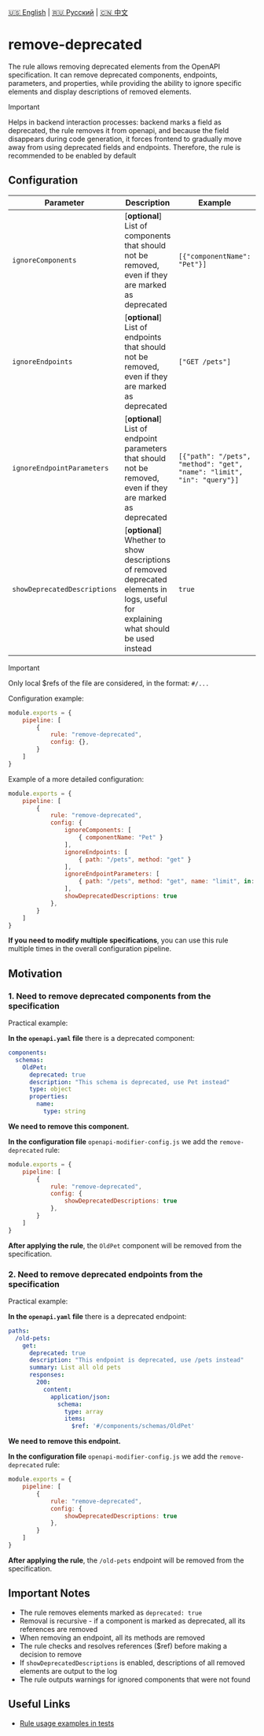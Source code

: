 [🇺🇸 English](./README.md) | [🇷🇺 Русский](./README-ru.md)  | [🇨🇳 中文](./README-zh.md)

# remove-deprecated

The rule allows removing deprecated elements from the OpenAPI specification. It can remove deprecated components, endpoints, parameters, and properties, while providing the ability to ignore specific elements and display descriptions of removed elements.

> [!IMPORTANT]  
> Helps in backend interaction processes: backend marks a field as deprecated, the rule removes it from openapi, and because the field disappears during code generation, it forces frontend to gradually move away from using deprecated fields and endpoints.
> Therefore, the rule is recommended to be enabled by default

## Configuration

| Parameter | Description                                                                                                                | Example                                                                | Type | Default |
|----------|-------------------------------------------------------------------------------------------------------------------------|------------------------------------------------------------------------|-----------|-----------|
| `ignoreComponents` | [**optional**] List of components that should not be removed, even if they are marked as deprecated            | `[{"componentName": "Pet"}]`                                           | `Array<{ componentName: string }>` | `[]` |
| `ignoreEndpoints` | [**optional**] List of endpoints that should not be removed, even if they are marked as deprecated             | `["GET /pets"]`                                                        | `Array<string \ { path: string; method: string }>` | `[]` |
| `ignoreEndpointParameters` | [**optional**] List of endpoint parameters that should not be removed, even if they are marked as deprecated  | `[{"path": "/pets", "method": "get", "name": "limit", "in": "query"}]` | `Array<{ path: string; method: string; name: string; in: "query" \ "path" \ "header" \ "cookie" }>` | `[]` |
| `showDeprecatedDescriptions` | [**optional**] Whether to show descriptions of removed deprecated elements in logs, useful for explaining what should be used instead | `true`                                                                 | `boolean` | `false` |

> [!IMPORTANT]  
> Only local $refs of the file are considered, in the format: `#/...`

Configuration example:

```js
module.exports = {
    pipeline: [
        {
            rule: "remove-deprecated",
            config: {},
        }
    ]
}
```

Example of a more detailed configuration:

```js
module.exports = {
    pipeline: [
        {
            rule: "remove-deprecated",
            config: {
                ignoreComponents: [
                    { componentName: "Pet" }
                ],
                ignoreEndpoints: [
                    { path: "/pets", method: "get" }
                ],
                ignoreEndpointParameters: [
                    { path: "/pets", method: "get", name: "limit", in: "query" }
                ],
                showDeprecatedDescriptions: true
            },
        }
    ]
} 
```

**If you need to modify multiple specifications**, you can use this rule multiple times in the overall configuration pipeline.

## Motivation

<a name="custom_anchor_motivation_1"></a>
### 1. Need to remove deprecated components from the specification

Practical example:

**In the `openapi.yaml` file** there is a deprecated component:

```yaml
components:
  schemas:
    OldPet:
      deprecated: true
      description: "This schema is deprecated, use Pet instead"
      type: object
      properties:
        name:
          type: string
```

**We need to remove this component.**

**In the configuration file** `openapi-modifier-config.js` we add the `remove-deprecated` rule:

```js
module.exports = {
    pipeline: [
        {
            rule: "remove-deprecated",
            config: {
                showDeprecatedDescriptions: true
            },
        }
    ]
}
```

**After applying the rule**, the `OldPet` component will be removed from the specification.

<a name="custom_anchor_motivation_2"></a>
### 2. Need to remove deprecated endpoints from the specification

Practical example:

**In the `openapi.yaml` file** there is a deprecated endpoint:

```yaml
paths:
  /old-pets:
    get:
      deprecated: true
      description: "This endpoint is deprecated, use /pets instead"
      summary: List all old pets
      responses:
        200:
          content:
            application/json:
              schema:
                type: array
                items:
                  $ref: '#/components/schemas/OldPet'
```

**We need to remove this endpoint.**

**In the configuration file** `openapi-modifier-config.js` we add the `remove-deprecated` rule:

```js
module.exports = {
    pipeline: [
        {
            rule: "remove-deprecated",
            config: {
                showDeprecatedDescriptions: true
            },
        }
    ]
}
```

**After applying the rule**, the `/old-pets` endpoint will be removed from the specification.

## Important Notes

- The rule removes elements marked as `deprecated: true`
- Removal is recursive - if a component is marked as deprecated, all its references are removed
- When removing an endpoint, all its methods are removed
- The rule checks and resolves references ($ref) before making a decision to remove
- If `showDeprecatedDescriptions` is enabled, descriptions of all removed elements are output to the log
- The rule outputs warnings for ignored components that were not found

## Useful Links

- [Rule usage examples in tests](./index.test.ts)  
 